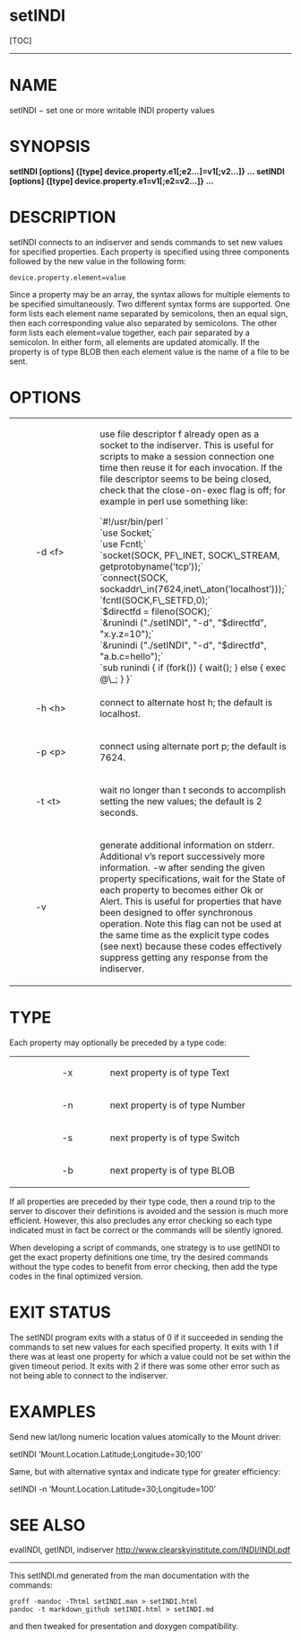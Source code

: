 setINDI
=======

[TOC]

------------------------------------------------------------------------

# NAME 

setINDI − set one or more writable INDI property values

# SYNOPSIS 

**setINDI \[options\] {\[type\] device.property.e1\[;e2...\]=v1\[;v2...\]} ...
setINDI \[options\] {\[type\] device.property.e1=v1\[;e2=v2...\]} ...**

# DESCRIPTION 

setINDI connects to an indiserver and sends commands to set new values for specified properties. Each property is specified using three components followed by the new value in the following form:
```
device.property.element=value
```
Since a property may be an array, the syntax allows for multiple elements to be specified simultaneously. Two different syntax forms are supported. One form lists each element name separated by semicolons, then an equal sign, then each corresponding value also separated by semicolons. The other form lists each element=value together, each pair separated by a semicolon. In either form, all elements are updated atomically. If the property is of type BLOB then each element value is the name of a file to be sent.

# OPTIONS 

<table>
<colgroup>
<col width="10%" />
<col width="30%" />
<col width="60%" />
</colgroup>
<tbody>
<tr class="odd">
<td align="left"></td>
<td align="left"><p>-d &lt;f&gt;</p></td>
<td align="left"><p>use file descriptor f already open as a socket to the indiserver. This is useful for scripts to make a session connection one time then reuse it for each invocation. If the file descriptor seems to be being closed, check that the close-on-exec flag is off; for example in perl use something like:</p>
`#!/usr/bin/perl                                             ` <br \>
`use Socket;` <br \>
`use Fcntl;` <br \>
`socket(SOCK, PF\_INET, SOCK\_STREAM, getprotobyname(’tcp’));` <br \>
`connect(SOCK, sockaddr\_in(7624,inet\_aton(’localhost’)));` <br \>
`fcntl(SOCK,F\_SETFD,0);` <br \>
`$directfd = fileno(SOCK);` <br \>
`&runindi ("./setINDI", "-d", "$directfd", "x.y.z=10");` <br \>
`&runindi ("./setINDI", "-d", "$directfd", "a.b.c=hello");` <br \>
`sub runindi { if (fork()) { wait(); } else { exec @\_; } }` <br \>
</td>
</tr>
<tr class="odd">
<td align="left"></td>
<td align="left"><p>-h &lt;h&gt;</p></td>
<td align="left"><p>connect to alternate host h; the default is localhost.</p></td>
</tr>
<tr class="even">
<td align="left"></td>
<td align="left"><p>-p &lt;p&gt;</p></td>
<td align="left"><p>connect using alternate port p; the default is 7624.</p></td>
</tr>
<tr class="odd">
<td align="left"></td>
<td align="left"><p>-t &lt;t&gt;</p></td>
<td align="left"><p>wait no longer than t seconds to accomplish setting the new values; the default is 2 seconds.</p></td>
</tr>
<tr class="even">
<td align="left"></td>
<td align="left"><p>-v</p></td>
<td align="left"><p>generate additional information on stderr. Additional v’s report successively more information. -w after sending the given property specifications, wait for the State of each property to becomes either Ok or Alert. This is useful for properties that have been designed to offer synchronous operation. Note this flag can not be used at the same time as the explicit type codes (see next) because these codes effectively suppress getting any response from the indiserver.</p></td>
</tr>
</tbody>
</table>

# TYPE 

Each property may optionally be preceded by a type code:

<table>
<colgroup>
<col width="20%" />
<col width="20%" />
<col width="60%" />
</colgroup>
<tbody>
<tr class="odd">
<td align="left"></td>
<td align="left"><p>-x</p></td>
<td align="left"><p>next property is of type Text</p></td>
</tr>
<tr class="even">
<td align="left"></td>
<td align="left"><p>-n</p></td>
<td align="left"><p>next property is of type Number</p></td>
</tr>
<tr class="odd">
<td align="left"></td>
<td align="left"><p>-s</p></td>
<td align="left"><p>next property is of type Switch</p></td>
</tr>
<tr class="even">
<td align="left"></td>
<td align="left"><p>-b</p></td>
<td align="left"><p>next property is of type BLOB</p></td>
</tr>
</tbody>
</table>

If all properties are preceded by their type code, then a round trip to the server to discover their definitions is avoided and the session is much more efficient. However, this also precludes any error checking so each type indicated must in fact be correct or the commands will be silently ignored.

When developing a script of commands, one strategy is to use getINDI to get the exact property definitions one time, try the desired commands without the type codes to benefit from error checking, then add the type codes in the final optimized version.

# EXIT STATUS 

The setINDI program exits with a status of 0 if it succeeded in sending the commands to set new values for each specified property. It exits with 1 if there was at least one property for which a value could not be set within the given timeout period. It exits with 2 if there was some other error such as not being able to connect to the indiserver.

# EXAMPLES 

Send new lat/long numeric location values atomically to the Mount driver:

setINDI ’Mount.Location.Latitude;Longitude=30;100’

Same, but with alternative syntax and indicate type for greater efficiency:

setINDI -n ’Mount.Location.Latitude=30;Longitude=100’

# SEE ALSO 

evalINDI, getINDI, indiserver
http://www.clearskyinstitute.com/INDI/INDI.pdf


------------------------------------------------------------------------

This setINDI.md generated from the man documentation with the commands:
```
groff -mandoc -Thtml setINDI.man > setINDI.html
pandoc -t markdown_github setINDI.html > setINDI.md
```
and then tweaked for presentation and doxygen compatibility.
